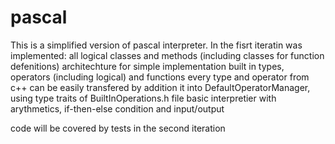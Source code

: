 # pascal

This is a simplified version of pascal interpreter.
In the fisrt iteratin was implemented:
    all logical classes and methods (including classes for function defenitions)
    architechture for simple implementation built in types, operators (including logical) and functions 
    every type and operator from c++ can be easily transfered by addition it into DefaultOperatorManager, using type traits of BuiltInOperations.h file
    basic interpretier with arythmetics, if-then-else condition and input/output

code will be covered by tests in the second iteration

